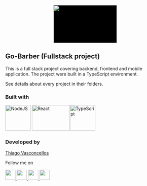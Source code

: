 <p align="center">
  <img width="200" height="120" src="https://i.ibb.co/MSqKC3y/logo.png" style="background-color: black;"/>
</p>

## Go-Barber (Fullstack project)

This is a full stack project covering backend, frontend and mobile application.
The project were built in a TypeScript environment.

See details about every project in their folders.

### Built with

<img title="NodeJS" width="80" height="80" src="https://walde.co/wp-content/uploads/2016/09/nodejs_logo.png">   <img title="React" width="120" height="80" src="https://cdn.worldvectorlogo.com/logos/react.svg"><img title="TypeScript" width="80" height="80" src="https://seeklogo.com/images/T/typescript-logo-B29A3F462D-seeklogo.com.png">


### Developed by
[Thiago Vasconcellos](https://github.com/thiagovasconcellos)

Follow me on <p><a href="https://twitter.com/tvas_anusz"><img src="https://logodownload.org/wp-content/uploads/2014/09/twitter-logo-1-1.png" width="32" height="32" /></a><a href="https://www.linkedin.com/in/thiago-vasconcellos-ba070442/"> <img src="https://image.flaticon.com/icons/png/512/174/174857.png" width="32" height="32"/></a><a href="https://www.facebook.com/thiagovasconcellos88"> <img src="https://pngimg.com/uploads/facebook_logos/facebook_logos_PNG19748.png" width="32" height="32"/></a><a href="https://www.instagram.com/thiagov.23/"> <img src="https://logodownload.org/wp-content/uploads/2017/04/instagram-logo.png" width="32" height="32"/></a></p>